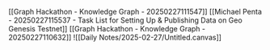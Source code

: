[[Graph Hackathon - Knowledge Graph - 20250227111547]]
[[Michael Penta - 20250227115537 - Task List for Setting Up & Publishing Data on Geo Genesis Testnet]]
[[Graph Hackathon - Knowledge Graph - 20250227110632]]
![[Daily Notes/2025-02-27/Untitled.canvas]]